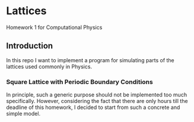 # Lattices
Homework 1 for Computational Physics

## Introduction
In this repo I want to implement a program for simulating parts of the lattices used commonly in Physics.

### Square Lattice with Periodic Boundary Conditions
In principle, such a generic purpose should not be implemented too much specifically.
However, considering the fact that there are only hours till the deadline of this homework, I decided to start from such a concrete and simple model.

#### 
